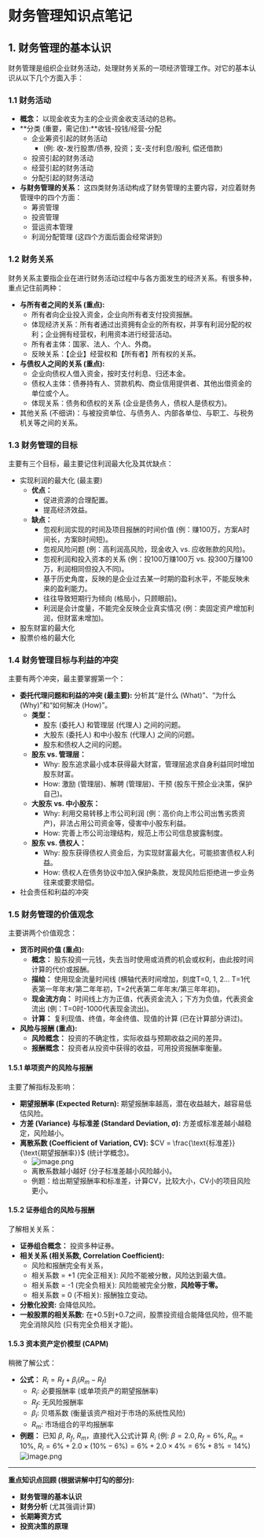 # 财务管理知识点笔记

## **1. 财务管理的基本认识**
财务管理是组织企业财务活动，处理财务关系的一项经济管理工作。对它的基本认识从以下几个方面入手：
### 1.1 财务活动
* **概念：** 以现金收支为主的企业资金收支活动的总称。
* **分类 (重要，需记住):**收钱-投钱/经营-分配
    * 企业筹资引起的财务活动
	    * (例: 收-发行股票/债券, 投资；支-支付利息/股利, 偿还借款)
    * 投资引起的财务活动
    * 经营引起的财务活动
    * 分配引起的财务活动
* **与财务管理的关系：** 这四类财务活动构成了财务管理的主要内容，对应着财务管理中的四个方面：
    * 筹资管理
    * 投资管理
    * 营运资本管理
    * 利润分配管理
    (这四个方面后面会经常讲到)

### 1.2 财务关系
财务关系主要指企业在进行财务活动过程中与各方面发生的经济关系。有很多种，重点记住前两种：
* **与所有者之间的关系 (重点):**
    * 所有者向企业投入资金，企业向所有者支付投资报酬。
    * 体现经济关系：所有者通过出资拥有企业的所有权，并享有利润分配的权利；企业拥有经营权，利用资本进行经营活动。
    * 所有者主体：国家、法人、个人、外商。
    * 反映关系：【企业】经营权和【所有者】所有权的关系。
* **与债权人之间的关系 (重点):**
    * 企业向债权人借入资金，按时支付利息、归还本金。
    * 债权人主体：债券持有人、贷款机构、商业信用提供者、其他出借资金的单位或个人。
    * 体现关系：债务和债权的关系 (企业是债务人，债权人是债权方)。
* 其他关系 (不细讲)：与被投资单位、与债务人、内部各单位、与职工、与税务机关等之间的关系。

### 1.3 财务管理的目标
主要有三个目标，最主要记住利润最大化及其优缺点：
* 实现利润的最大化 (最主要)
    * **优点：**
        * 促进资源的合理配置。
        * 提高经济效益。
    * **缺点：**
        * 忽视利润实现的时间及项目报酬的时间价值 (例：赚100万，方案A时间长，方案B时间短)。
        * 忽视风险问题 (例：高利润高风险，现金收入 vs. 应收账款的风险)。
        * 忽视利润和投入资本的关系 (例：投100万赚100万 vs. 投300万赚100万，利润相同但投入不同)。
        * 基于历史角度，反映的是企业过去某一时期的盈利水平，不能反映未来的盈利能力。
        * 往往导致短期行为倾向 (格局小，只顾眼前)。
        * 利润是会计度量，不能完全反映企业真实情况 (例：卖固定资产增加利润，但财富未增加)。
* 股东财富的最大化
* 股票价格的最大化

### 1.4 财务管理目标与利益的冲突
主要有两个冲突，最主要掌握第一个：
* **委托代理问题和利益的冲突 (最主要):** 分析其“是什么 (What)”、“为什么 (Why)”和“如何解决 (How)”。
    * **类型：**
        * 股东 (委托人) 和管理层 (代理人) 之间的问题。
        * 大股东 (委托人) 和中小股东 (代理人) 之间的问题。
        * 股东和债权人之间的问题。
    * **股东 vs. 管理层：**
        * Why: 股东追求最小成本获得最大财富，管理层追求自身利益同时增加股东财富。
        * How: 激励 (管理层)、解聘 (管理层)、干预 (股东干预企业决策，保护自己)。
    * **大股东 vs. 中小股东：**
        * Why: 利用交易转移上市公司利润 (例：高价向上市公司出售劣质资产)，非法占用公司资金等，侵害中小股东利益。
        * How: 完善上市公司治理结构，规范上市公司信息披露制度。
    * **股东 vs. 债权人：**
        * Why: 股东获得债权人资金后，为实现财富最大化，可能损害债权人利益。
        * How: 债权人在债务协议中加入保护条款，发现风险后拒绝进一步业务往来或要求赔偿。
* 社会责任和利益的冲突

### 1.5 财务管理的价值观念
主要讲两个价值观念：
* **货币时间价值 (重点):**
    * **概念：** 股东投资一元钱，失去当时使用或消费的机会或权利，由此按时间计算的代价或报酬。
    * **描绘：** 使用现金流量时间线 (横轴代表时间增加，刻度T=0, 1, 2... T=1代表第一年年末/第二年年初，T=2代表第二年年末/第三年年初)。
    * **现金流方向：** 时间线上方为正值，代表资金流入；下方为负值，代表资金流出 (例：T=0时-1000代表现金流出)。
    * **计算：** 复利现值、终值，年金终值、现值的计算 (已在计算部分讲过)。
* **风险与报酬 (重点):**
    * **风险概念：** 投资的不确定性，实际收益与预期收益之间的差异。
    * **报酬概念：** 投资者从投资中获得的收益，可用投资报酬率衡量。

#### 1.5.1 单项资产的风险与报酬
主要了解指标及影响：
* **期望报酬率 (Expected Return):** 期望报酬率越高，潜在收益越大，越容易低估风险。
* **方差 (Variance) 与标准差 (Standard Deviation, σ):** 方差或标准差越小越稳定，风险越小。
* **离散系数 (Coefficient of Variation, CV):** $CV = \frac{\text{标准差}}{\text{期望报酬率}}$ (统计学概念)。
	* ![image.png](https://raw.githubusercontent.com/SAMLAY-c/obsidian-photos/university/img/20250503084413301.png)
    * 离散系数越小越好 (分子标准差越小风险越小)。
    * 例题：给出期望报酬率和标准差，计算CV，比较大小，CV小的项目风险更小。

#### 1.5.2 证券组合的风险与报酬
了解相关关系：
* **证券组合概念：** 投资多种证券。
* **相关关系 (相关系数, Correlation Coefficient):**
	* 风险和报酬完全有关系，
    * 相关系数 = +1 (完全正相关): 风险不能被分散，风险达到最大值。
    * 相关系数 = -1 (完全负相关): 风险能被完全分散，**风险等于零。**
    * 相关系数 = 0 (不相关): 报酬独立变动。
* **分散化投资:** 会降低风险。
* **一般股票的相关系数:** 在+0.5到+0.7之间，股票投资组合能降低风险，但不能完全消除风险 (只有完全负相关才能)。

#### 1.5.3 资本资产定价模型 (CAPM)
稍微了解公式：
* **公式：** $R_i = R_f + \beta_i (R_m - R_f)$
    * $R_i$: 必要报酬率 (或单项资产的期望报酬率)
    * $R_f$: 无风险报酬率
    * $\beta_i$: 贝塔系数 (衡量该资产相对于市场的系统性风险)
    * $R_m$: 市场组合的平均报酬率
* **例题：** 已知 $\beta$, $R_f$, $R_m$，直接代入公式计算 $R_i$ (例: $\beta=2.0, R_f=6\%, R_m=10\%$, $R_i = 6\% + 2.0 \times (10\% - 6\%) = 6\% + 2.0 \times 4\% = 6\% + 8\% = 14\%$)
![image.png](https://raw.githubusercontent.com/SAMLAY-c/obsidian-photos/university/img/20250503084613088.png)

---

**重点知识点回顾 (根据讲解中打勾的部分):**

* **财务管理的基本认识**
* **财务分析** (尤其强调计算)
* **长期筹资方式**
* **投资决策的原理**


